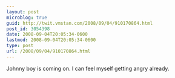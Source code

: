 ```yaml
---
layout: post
microblog: true
guid: http://twit.vmstan.com/2008/09/04/910170864.html
post_id: 3054398
date: 2008-09-04T20:05:34-0600
lastmod: 2008-09-04T20:05:34-0600
type: post
url: /2008/09/04/910170864.html
---
```

Johnny boy is coming on. I can feel myself getting angry already.
